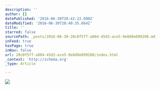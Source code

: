 ```yaml
---
description: ''
author: []
datePublished: '2016-06-30T20:42:22.090Z'
dateModified: '2016-06-30T20:40:35.664Z'
title: ''
starred: false
sourcePath: _posts/2016-06-30-20c0f5ff-a804-45d3-ace5-9e8d0e099208.md
inFeed: true
hasPage: true
inNav: false
url: 20c0f5ff-a804-45d3-ace5-9e8d0e099208/index.html
_context: 'http://schema.org'
_type: Article

---
```

![](https://the-grid-user-content.s3-us-west-2.amazonaws.com/cdf22ee5-75f1-49ae-b98d-041a08857e10.jpg)